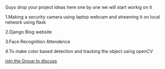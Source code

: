 Guys drop your project ideas here one by one we will start workig on it

1.Making a security camera using laptop webcam and streaming it on local network using flask

2.Django Blog website

3.Face Recognition Attendence

4.To make color based detection and tracking the object using openCV 

[join the Group to discuss](https://chat.whatsapp.com/HBZwGwcRP3QBqeIRIMEc5i)
